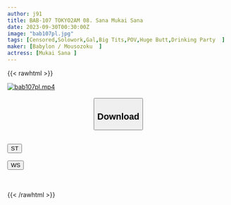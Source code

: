 ```yaml
---
author: j91
title: BAB-107 TOKYO2AM 08. Sana Mukai Sana
date: 2023-09-30T00:30:00Z
image: "bab107pl.jpg"
tags: [Censored,Solowork,Gal,Big Tits,POV,Huge Butt,Drinking Party	]
maker: [Babylon / Mousozoku  ]
actress: [Mukai Sana ]
---
```



{{< rawhtml >}}

<div class="video" data-videoid="bVq3Kvj7YJFd7Q">
    <a href="javascript:;">
        <img src="https://my.j91.asia/posts/bab107pl/bab107pl.jpg" width="WIDTH" height="HEIGHT" alt="bab107pl.mp4" loading="lazy">
    </a>
</div>

<script type="text/javascript" src="https://j91.asia/asset/on-demand-st.js"></script>

<br>
  <link rel="stylesheet" href="https://j91.asia/asset/bs5.css">
  
  <center>
  <button class="btn btn-primary" type="button" data-bs-toggle="collapse" data-bs-target=".multi-collapse" aria-expanded="false" aria-controls="multiCollapseExample1 multiCollapseExample2"><h2>Download</h2></button></center>
</p>
<div class="row">
  <div class="col">
    <div class="collapse multi-collapse" id="multiCollapseExample1">
      <div class="card card-body">
	      	      <br>
<div class="buttons">  
<a href="https://streamtape.to/v/bVq3Kvj7YJFd7Q"><button class="btn-hover color-3"><i class="fa fa-download"></i> ST</button></a></div>
    </div>
  </div>
</div>
  <div class="col">
    <div class="collapse multi-collapse" id="multiCollapseExample2">
      <div class="card card-body">
	      <br>
<div class="buttons">
    <a href="https://wolfstream.tv/1yq8gpjen2fk"><button class="btn-hover color-9"><i class="fa fa-download"></i> WS</button></a></div>
<br><br>
      </div>
    </div>
  </div>
</div>

{{< /rawhtml >}}